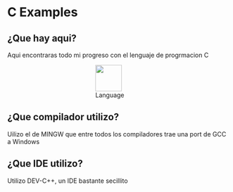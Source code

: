 # C Examples
## ¿Que hay aqui?
 Aqui encontraras todo mi progreso con el lenguaje de progrmacion C
<div style="padding: 0 200px">
    <img src="https://upload.wikimedia.org/wikipedia/commons/thumb/1/18/C_Programming_Language.svg/1200px-C_Programming_Language.svg.png" width="60" style="display: inline-block; vertical-aling: middle">
    Language
</div>

## ¿Que compilador utilizo?
Uilizo el de MINGW que entre todos los compiladores trae una port de GCC a Windows

## ¿Que IDE utilizo?
Utilizo DEV-C++, un IDE bastante secillito